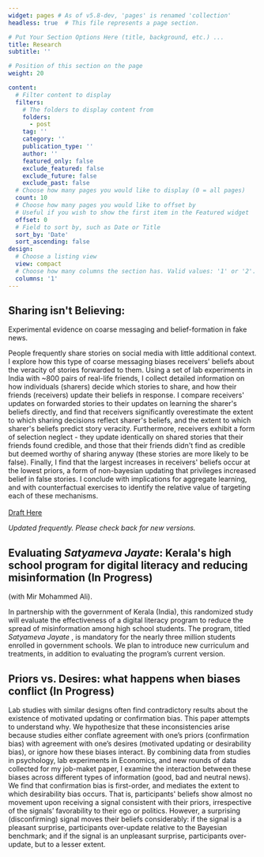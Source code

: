 ```yaml
---
widget: pages # As of v5.8-dev, 'pages' is renamed 'collection'
headless: true  # This file represents a page section.

# Put Your Section Options Here (title, background, etc.) ...
title: Research
subtitle: ''

# Position of this section on the page
weight: 20

content:
  # Filter content to display
  filters:
    # The folders to display content from
    folders:
      - post
    tag: ''
    category: ''
    publication_type: ''
    author: ''
    featured_only: false
    exclude_featured: false
    exclude_future: false
    exclude_past: false
  # Choose how many pages you would like to display (0 = all pages)
  count: 10
  # Choose how many pages you would like to offset by
  # Useful if you wish to show the first item in the Featured widget
  offset: 0
  # Field to sort by, such as Date or Title
  sort_by: 'Date'
  sort_ascending: false
design:
  # Choose a listing view
  view: compact
  # Choose how many columns the section has. Valid values: '1' or '2'.
  columns: '1'
---
```


## Sharing isn't Believing: 

Experimental evidence on coarse messaging and belief-formation in fake news.

People frequently share stories on social media with little additional context. I explore how this type of coarse messaging biases receivers' beliefs about the veracity of stories forwarded to them. Using a set of lab experiments in India with ~800 pairs of real-life friends, I collect detailed information on how individuals (sharers) decide which stories to share, and how their friends (receivers) update their beliefs in response. I compare receivers' updates on forwarded stories to their updates on learning the sharer's beliefs directly, and find that receivers significantly overestimate the extent to which sharing decisions reflect sharer's beliefs, and the extent to which sharer's beliefs predict story veracity. Furthermore, receivers exhibit a form of selection neglect - they update identically on shared stories that their friends found credible, and those that their friends didn't find as credible but deemed worthy of sharing anyway (these stories are more likely to be false). Finally, I find that the largest increases in receivers' beliefs occur at the lowest priors, a form of non-bayesian updating that privileges increased belief in false stories. I conclude with implications for aggregate learning, and with counterfactual exercises to identify the relative value of targeting each of these mechanisms.
<br><br> 
[Draft Here](https://www.dropbox.com/s/0si60kn7fjj16ky/draft.pdf?dl=0) 

_Updated frequently. Please check back for new versions._


## Evaluating _Satyameva Jayate_: Kerala's high school program for digital literacy and reducing misinformation (In Progress) 
(with Mir Mohammed Ali).

In partnership with the government of Kerala (India), this randomized study will evaluate the effectiveness of a digital literacy program to reduce the spread of misinformation among high school students. The program, titled _Satyameva Jayate_ , is mandatory for the nearly three million students enrolled in government schools.  We plan to introduce new curriculum and treatments, in addition to evaluating the program’s current version. 

## Priors vs. Desires: what happens when biases conflict (In Progress)

Lab studies with similar designs often find contradictory results about the existence of motivated updating or confirmation bias. This paper attempts to understand why. We hypothesize that these inconsistencies arise because studies either conflate agreement with one’s priors (confirmation bias) with agreement with one’s desires (motivated updating or desirability bias), or ignore how these biases interact. By combining data from studies in psychology, lab experiments in Economics, and new rounds of data collected for my job-maket paper, I examine the interaction between these biases across different types of information (good, bad and neutral news). We find that confirmation bias is first-order, and mediates the extent to which desirability bias occurs. That is, participants' beliefs show almost no movement upon receiving a signal consistent with their priors, irrespective of the signals’ favorability to their ego or politics. However, a surprising (disconfirming) signal moves their beliefs considerably: if the signal is a pleasant surprise, participants over-update relative to the Bayesian benchmark; and if the signal is an unpleasant surprise, participants over-update, but to a lesser extent.

## 